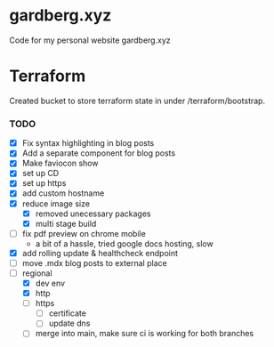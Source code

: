 # gardberg.xyz

Code for my personal website gardberg.xyz

# Terraform

Created bucket to store terraform state in under /terraform/bootstrap.

### TODO

- [x] Fix syntax highlighting in blog posts
- [x] Add a separate component for blog posts
- [x] Make faviocon show
- [x] set up CD
- [x] set up https
- [x] add custom hostname
- [x] reduce image size
  - [x] removed unecessary packages
  - [x] multi stage build
- [ ] fix pdf preview on chrome mobile
  - a bit of a hassle, tried google docs hosting, slow
- [x] add rolling update & healthcheck endpoint
- [ ] move .mdx blog posts to external place
- [ ] regional
  - [x] dev env
  - [x] http
  - [ ] https
    - [ ] certificate
    - [ ] update dns
  - [ ] merge into main, make sure ci is working for both branches
